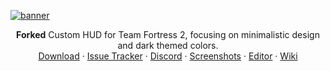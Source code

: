 <!-- TITLE -->
[![banner](https://github.com/CriticalFlaw/flawhud/assets/6818236/5a1c39df-a98c-44fd-81f3-f2bb64c8f1d7)](https://github.com/BluestoneDE/flawhud/archive/refs/heads/develop.zip)
<p align="center">
  <p align="center">
    <b>Forked</b> Custom HUD for Team Fortress 2, focusing on minimalistic design and dark themed colors.
    <br />
    <a href="https://github.com/BluestoneDE/flawhud/archive/refs/heads/develop.zip">Download</a>
    ·
    <a href="https://github.com/CriticalFlaw/flawhud/issues">Issue Tracker</a>
    ·
    <a href="https://discord.gg/hTdtK9vBhE">Discord</a>
    ·
    <a href="https://imgur.com/a/0whDjXr">Screenshots</a>
    ·
    <a href="https://github.com/CriticalFlaw/TF2HUD.Editor/releases/latest">Editor</a>
    ·
    <a href="https://github.com/CriticalFlaw/flawhud/wiki">Wiki</a>
  </p>
</p>
